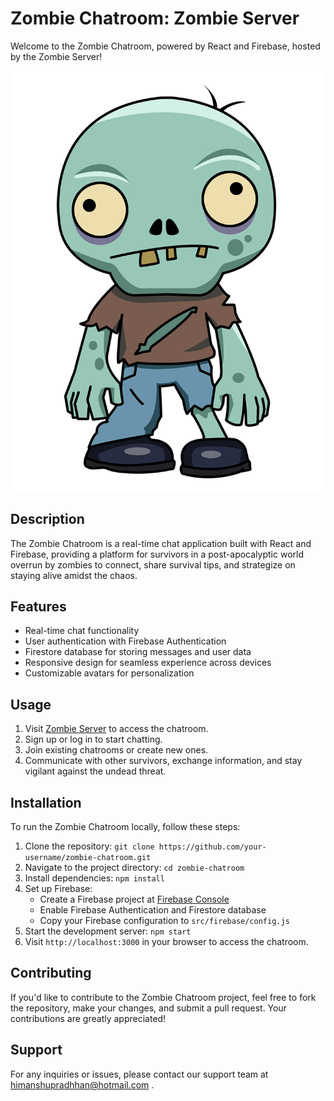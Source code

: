 # Zombie Chatroom: Zombie Server

Welcome to the Zombie Chatroom, powered by React and Firebase, hosted by the Zombie Server!

![Zombie Server](src/zombie-avatar.png)

## Description

The Zombie Chatroom is a real-time chat application built with React and Firebase, providing a platform for survivors in a post-apocalyptic world overrun by zombies to connect, share survival tips, and strategize on staying alive amidst the chaos.

## Features

- Real-time chat functionality
- User authentication with Firebase Authentication
- Firestore database for storing messages and user data
- Responsive design for seamless experience across devices
- Customizable avatars for personalization

## Usage

1. Visit [Zombie Server](https://zombieserver.netlify.app) to access the chatroom.
2. Sign up or log in to start chatting.
3. Join existing chatrooms or create new ones.
4. Communicate with other survivors, exchange information, and stay vigilant against the undead threat.

## Installation

To run the Zombie Chatroom locally, follow these steps:

1. Clone the repository: `git clone https://github.com/your-username/zombie-chatroom.git`
2. Navigate to the project directory: `cd zombie-chatroom`
3. Install dependencies: `npm install`
4. Set up Firebase:
   - Create a Firebase project at [Firebase Console](https://console.firebase.google.com/)
   - Enable Firebase Authentication and Firestore database
   - Copy your Firebase configuration to `src/firebase/config.js`
5. Start the development server: `npm start`
6. Visit `http://localhost:3000` in your browser to access the chatroom.

## Contributing

If you'd like to contribute to the Zombie Chatroom project, feel free to fork the repository, make your changes, and submit a pull request. Your contributions are greatly appreciated!

## Support

For any inquiries or issues, please contact our support team at himanshupradhhan@hotmail.com . 
